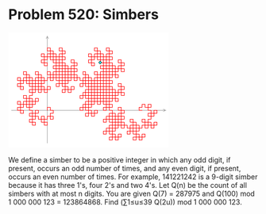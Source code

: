 # Problem 520: Simbers

![p520](img/520.gif)

We define a simber to be a positive integer in which any odd digit, if
present, occurs an odd number of times, and any even digit, if present,
occurs an even number of times. For example, 141221242 is a 9-digit
simber because it has three 1's, four 2's and two 4's. Let Q(n) be the
count of all simbers with at most n digits. You are given Q(7) = 287975
and Q(100) mod 1 000 000 123 = 123864868. Find (∑1≤u≤39 Q(2u)) mod 1 000
000 123.